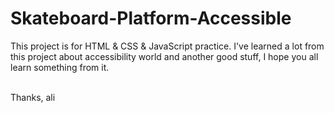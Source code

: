 # Skateboard-Platform-Accessible
This project is for HTML &amp; CSS &amp; JavaScript practice. I've learned a lot from this project about accessibility world and another good stuff, I hope you all learn something from it.
<br/>
<br/>

Thanks, ali
